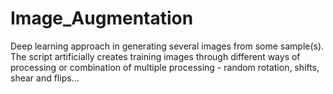 # Image_Augmentation
Deep learning approach in generating several images from some sample(s). The script artificially creates training images through different ways of processing or combination of multiple processing - random rotation, shifts, shear and flips...
